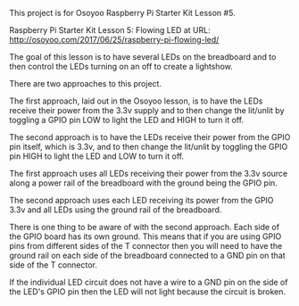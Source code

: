 This project is for Osoyoo Raspberry Pi Starter Kit Lesson #5.

Raspberry Pi Starter Kit Lesson 5: Flowing LED at URL:
  http://osoyoo.com/2017/06/25/raspberry-pi-flowing-led/ 

The goal of this lesson is to have several LEDs on the breadboard and to then control the LEDs turning on an off to
create a lightshow.

There are two approaches to this project.

The first approach, laid out in the Osoyoo lesson, is to have the LEDs receive
their power from the 3.3v supply and to then change the lit/unlit by toggling
a GPIO pin LOW to light the LED and HIGH to turn it off.

The second approach is to have the LEDs receive their power from the GPIO pin
itself, which is 3.3v, and to then change the lit/unlit by toggling the
GPIO pin HIGH to light the LED and LOW to turn it off.

The first approach uses all LEDs receiving their power from the 3.3v source
along a power rail of the breadboard with the ground being the GPIO pin.

The second approach uses each LED receiving its power from the GPIO 3.3v
and all LEDs using the ground rail of the breadboard.

There is one thing to be aware of with the second approach. Each side of
the GPIO board has its own ground. This means that if you are using GPIO
pins from different sides of the T connector then you will need to have
the ground rail on each side of the breadboard connected to a GND pin
on that side of the T connector.

If the individual LED circuit does not have a wire to a GND pin on the side
of the LED's GPIO pin then the LED will not light because the circuit is
broken.
